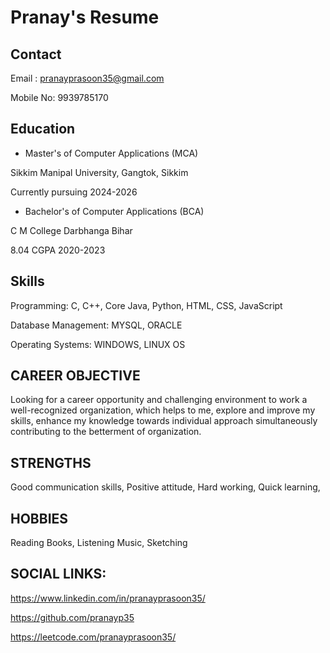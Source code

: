 # Pranay's Resume

## Contact
Email    : pranayprasoon35@gmail.com

Mobile No: 9939785170

## Education
- Master's of Computer Applications (MCA) 

Sikkim Manipal University, Gangtok, Sikkim 

Currently pursuing 2024-2026

- Bachelor's of Computer Applications (BCA) 

C M College Darbhanga Bihar 

8.04 CGPA 2020-2023

## Skills
Programming: C, C++, Core Java, Python, HTML, CSS, JavaScript

Database Management: MYSQL, ORACLE

Operating Systems: WINDOWS, LINUX OS 

## CAREER OBJECTIVE
Looking for a career opportunity and challenging environment to work a well-recognized organization, which helps to me, explore and improve my skills, enhance my knowledge towards individual approach simultaneously contributing to the betterment of organization.

## STRENGTHS
Good communication skills, 
Positive attitude, 
Hard working, 
Quick learning,

## HOBBIES
Reading Books, 
Listening Music,
Sketching
## SOCIAL LINKS:
https://www.linkedin.com/in/pranayprasoon35/

https://github.com/pranayp35

https://leetcode.com/pranayprasoon35/
